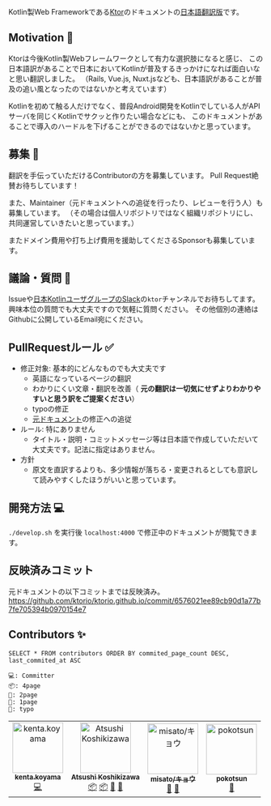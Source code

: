 Kotlin製Web Frameworkである[Ktor](https://ktor.io)のドキュメントの[日本語翻訳版](https://jp.ktor.work)です。

## Motivation 👀

Ktorは今後Kotlin製Webフレームワークとして有力な選択肢になると感じ、
この日本語訳があることで日本においてKotlinが普及するきっかけになれば面白いなと思い翻訳しました。
（Rails, Vue.js, Nuxt.jsなども、日本語訳があることが普及の追い風となったのではないかと考えています）

Kotlinを初めて触る人だけでなく、普段Android開発をKotlinでしている人がAPIサーバを同じくKotlinでサクッと作りたい場合などにも、
このドキュメントがあることで導入のハードルを下げることができるのではないかと思っています。

## 募集 📖 

翻訳を手伝っていただけるContributorの方を募集しています。
Pull Request絶賛お待ちしています！

また、Maintainer（元ドキュメントへの追従を行ったり、レビューを行う人）も募集しています。
（その場合は個人リポジトリではなく組織リポジトリにし、共同運営していきたいと思っています。）

またドメイン費用や打ち上げ費用を援助してくださるSponsorも募集しています。

## 議論・質問 💬

Issueや[日本KotlinユーザグループのSlack](http://kotlinlang-jp.herokuapp.com/)の`ktor`チャンネルでお待ちしてます。
興味本位の質問でも大丈夫ですので気軽に質問ください。
その他個別の連絡はGithubに公開しているEmail宛にください。

## PullRequestルール ✅

* 修正対象: 基本的にどんなものでも大丈夫です
  * 英語になっているページの翻訳
  * わかりにくい文章・翻訳を改善（ **元の翻訳は一切気にせずよりわかりやすいと思う訳をご提案ください**）
  * typoの修正
  * [元ドキュメント](https://ktor.io)の修正への追従
* ルール: 特にありません
  * タイトル・説明・コミットメッセージ等は日本語で作成していただいて大丈夫です。記法に指定はありません。
* 方針
  * 原文を直訳するよりも、多少情報が落ちる・変更されるとしても意訳して読みやすくしたほうがいいと思っています。

## 開発方法 💻

`./develop.sh` を実行後 `localhost:4000` で修正中のドキュメントが閲覧できます。

## 反映済みコミット

元ドキュメントの以下コミットまでは反映済み。
https://github.com/ktorio/ktorio.github.io/commit/6576021ee89cb90d1a77b7fe705394b0970154e7

## Contributors ✨

`SELECT * FROM contributors ORDER BY commited_page_count DESC, last_commited_at ASC`

```
💻: Committer
📦: 4page
📓: 2page
📖: 1page
🐛: typo
```

<!-- ALL-CONTRIBUTORS-LIST:START - Do not remove or modify this section -->
<!-- prettier-ignore-start -->
<!-- markdownlint-disable -->
<table>
  <tr>
    <td align="center"><a href="https://github.com/doyaaaaaken"><img src="https://avatars3.githubusercontent.com/u/5428401?v=4" width="100px;" alt="kenta.koyama"/><br /><sub><b>kenta.koyama</b></sub></a><br /><a href="https://github.com/doyaaaaaken/ktor-doc-jp/commits?author=doyaaaaaken" title="Code">💻</a></td>
    <td align="center"><a href="https://github.com/lasta"><img src="https://avatars2.githubusercontent.com/u/2967161?v=4" width="100px;" alt="Atsushi Koshikizawa"/><br /><sub><b>Atsushi Koshikizawa</b></sub></a><br /><a href="#platform-lasta" title="Packaging/porting to new platform">📦</a> <a href="#platform-lasta" title="Packaging/porting to new platform">📦</a> <a href="#userTesting-lasta" title="User Testing">📓</a> <a href="https://github.com/doyaaaaaken/ktor-doc-jp/commits?author=lasta" title="Documentation">📖</a></td>
    <td align="center"><a href="https://github.com/kyou-today"><img src="https://avatars0.githubusercontent.com/u/43880251?v=4" width="100px;" alt="misato/キョウ"/><br /><sub><b>misato/キョウ</b></sub></a><br /><a href="#userTesting-kyou-today" title="User Testing">📓</a> <a href="https://github.com/doyaaaaaken/ktor-doc-jp/commits?author=kyou-today" title="Documentation">📖</a></td>
    <td align="center"><a href="https://github.com/pokotsun"><img src="https://avatars1.githubusercontent.com/u/22976888?v=4" width="100px;" alt="pokotsun"/><br /><sub><b>pokotsun</b></sub></a><br /><a href="https://github.com/doyaaaaaken/ktor-doc-jp/commits?author=pokotsun" title="Documentation">📖</a></td>
  </tr>
</table>

<!-- markdownlint-enable -->
<!-- prettier-ignore-end -->
<!-- ALL-CONTRIBUTORS-LIST:END -->
